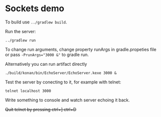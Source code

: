 # Sockets demo

To build use `../gradlew build`.

Run the server:

    ../gradlew run
    
To change run arguments, change property runArgs in gradle.propeties file 
or pass `-PrunArgs="3000 &"` to gradle run. 

Alternatively you can run artifact directly 

    ./build/konan/bin/EchoServer/EchoServer.kexe 3000 &

Test the server by conecting to it, for example with telnet:

    telnet localhost 3000

Write something to console and watch server echoing it back.

~~Quit telnet by pressing ctrl+] ctrl+D~~

